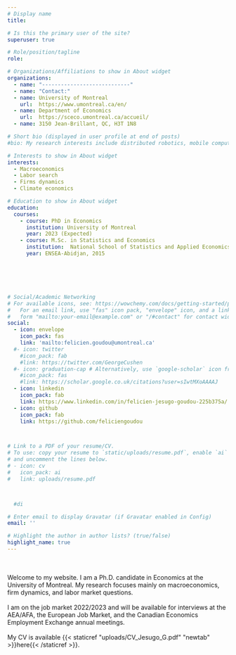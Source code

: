```yaml
---
# Display name
title:

# Is this the primary user of the site?
superuser: true

# Role/position/tagline
role:

# Organizations/Affiliations to show in About widget
organizations:
  - name: "----------------------------"
  - name: "Contact:"
  - name: University of Montreal
    url:  https://www.umontreal.ca/en/
  - name: Department of Economics
    url:  https://sceco.umontreal.ca/accueil/
  - name: 3150 Jean-Brillant, QC, H3T 1N8

# Short bio (displayed in user profile at end of posts)
#bio: My research interests include distributed robotics, mobile computing and programmable matter.

# Interests to show in About widget
interests:
  - Macroeconomics
  - Labor search
  - Firms dynamics
  - Climate economics

# Education to show in About widget
education:
  courses:
    - course: PhD in Economics
      institution: University of Montreal
      year: 2023 (Expected)
    - course: M.Sc. in Statistics and Economics
      institution:  National School of Statistics and Applied Economics
      year: ENSEA-Abidjan, 2015






# Social/Academic Networking
# For available icons, see: https://wowchemy.com/docs/getting-started/page-builder/#icons
#   For an email link, use "fas" icon pack, "envelope" icon, and a link in the
#   form "mailto:your-email@example.com" or "/#contact" for contact widget.
social:
  - icon: envelope
    icon_pack: fas
    link: 'mailto:felicien.goudou@umontreal.ca'
  #- icon: twitter
    #icon_pack: fab
    #link: https://twitter.com/GeorgeCushen
  #- icon: graduation-cap # Alternatively, use `google-scholar` icon from `ai` icon pack
    #icon_pack: fas
    #link: https://scholar.google.co.uk/citations?user=sIwtMXoAAAAJ
  - icon: linkedin
    icon_pack: fab
    link: https://www.linkedin.com/in/felicien-jesugo-goudou-225b375a/
  - icon: github
    icon_pack: fab
    link: https://github.com/feliciengoudou



# Link to a PDF of your resume/CV.
# To use: copy your resume to `static/uploads/resume.pdf`, enable `ai` icons in `params.toml`,
# and uncomment the lines below.
# - icon: cv
#   icon_pack: ai
#   link: uploads/resume.pdf



  #di

# Enter email to display Gravatar (if Gravatar enabled in Config)
email: ''

# Highlight the author in author lists? (true/false)
highlight_name: true
---
```


<!-- Nelson Bighetti is a professor of artificial intelligence at the Stanford AI Lab. His research interests include distributed robotics, mobile computing and programmable matter. He leads the Robotic Neurobiology group, which develops self-reconfiguring robots, systems of self-organizing robots, and mobile sensor networks. -->


\
\
Welcome to my website. I am a Ph.D.  candidate in Economics at the University of Montreal. My research focuses mainly on macroeconomics, firm dynamics, and labor market questions.
\
\
I am on the job market 2022/2023 and will be available for interviews at the AEA/AFA, the European Job Market, and the Canadian Economics Employment Exchange annual meetings.
\
\
My CV is available {{< staticref "uploads/CV_Jesugo_G.pdf" "newtab" >}}here{{< /staticref >}}.
